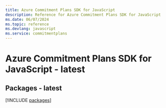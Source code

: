 ```yaml
---
title: Azure Commitment Plans SDK for JavaScript
description: Reference for Azure Commitment Plans SDK for JavaScript
ms.date: 06/07/2024
ms.topic: reference
ms.devlang: javascript
ms.service: commitmentplans
---
```

# Azure Commitment Plans SDK for JavaScript - latest
## Packages - latest
[!INCLUDE [packages](commitment-plans-index.md)]